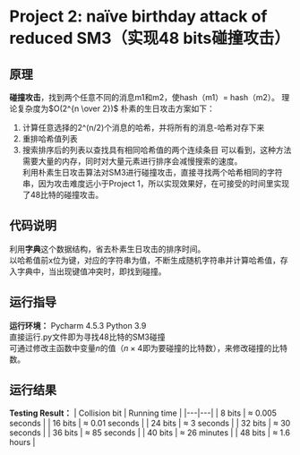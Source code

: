 # Project 2: naïve birthday attack of reduced SM3（实现48 bits碰撞攻击） 
## 原理
**碰撞攻击**，找到两个任意不同的消息m1和m2，使hash（m1）= hash（m2）。 理论复杂度为$O(2^{n \over 2})$
朴素的生日攻击方案如下：
1. 计算任意选择的2^(n/2)个消息的哈希，并将所有的消息-哈希对存下来
2. 重排哈希值列表
3. 搜索排序后的列表以查找具有相同哈希值的两个连续条目
可以看到，这种方法需要大量的内存，同时对大量元素进行排序会减慢搜索的速度。  
利用朴素生日攻击算法对SM3进行碰撞攻击，直接寻找两个哈希相同的字符串，因为攻击难度远小于Project 1，所以实现效果好，在可接受的时间里实现了$48$比特的碰撞攻击。  

## 代码说明
利用**字典**这个数据结构，省去朴素生日攻击的排序时间。  
以哈希值前x位为键，对应的字符串为值，不断生成随机字符串并计算哈希值，存入字典中，当出现键值冲突时，即找到碰撞。

## 运行指导
**运行环境：** Pycharm 4.5.3 Python 3.9  
直接运行.py文件即为寻找48比特的SM3碰撞  
可通过修改主函数中变量$n$的值（$n\times 4$即为要碰撞的比特数），来修改碰撞的比特数。

## 运行结果
**Testing Result：**
| Collision bit | Running time |
|---|---|
| 8 bits | $\approx$ 0.005 seconds |
| 16 bits | $\approx$ 0.01 seconds |
| 24 bits | $\approx$ 3 seconds |
| 32 bits | $\approx$ 30 seconds |
| 36 bits | $\approx$ 85 seconds |
| 40 bits | $\approx$ 26 minutes |
| 48 bits | $\approx$ 1.6 hours |

